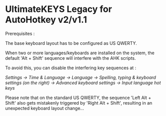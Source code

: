 # UltimateKEYS Legacy for AutoHotkey v2/v1.1

Prerequisites&nbsp;:

The base keyboard layout has to be configured as US QWERTY.

When two or more languages/keyboards are installed on the system, the default 'Alt + Shift' sequence will interfere with the AHK scripts.

To avoid this, you can disable the interfering key sequences at&nbsp;:

*Settings -&gt; Time &amp; Language -&gt; Language -&gt; Spelling, typing &amp; keyboard settings (on the right) -&gt; Advanced keyboard settings -&gt; Input language hot keys*

Please note that on the standard US QWERTY, the sequence 'Left Alt + Shift' also gets mistakenly triggered by 'Right Alt + Shift', resulting in an unexpected keyboard layout change...
